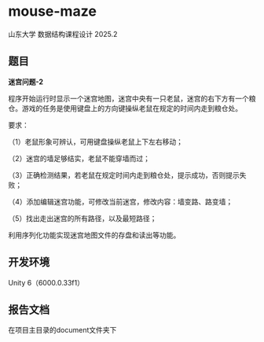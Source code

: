 # mouse-maze

山东大学 数据结构课程设计 2025.2



## 题目

**迷宫问题\-2**

程序开始运行时显示一个迷宫地图，迷宫中央有一只老鼠，迷宫的右下方有一个粮仓。游戏的任务是使用键盘上的方向键操纵老鼠在规定的时间内走到粮仓处。

要求：

（1）老鼠形象可辨认，可用键盘操纵老鼠上下左右移动；

（2）迷宫的墙足够结实，老鼠不能穿墙而过；

（3）正确检测结果，若老鼠在规定时间内走到粮仓处，提示成功，否则提示失败；

（4）添加编辑迷宫功能，可修改当前迷宫，修改内容：墙变路、路变墙；

（5）找出走出迷宫的所有路径，以及最短路径；

 利用序列化功能实现迷宫地图文件的存盘和读出等功能。



## 开发环境

Unity 6（6000.0.33f1）



## 报告文档

在项目主目录的document文件夹下